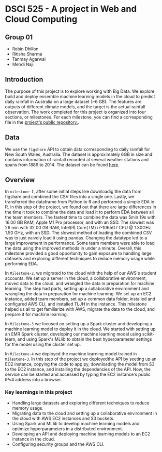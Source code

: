# DSCI 525 - A project in Web and Cloud Computing

## Group 01
- Robin Dhillon
- Ritisha Sharma
- Tanmay Agarwal
- Mehdi Naji

## Introduction
The purpose of this project is to explore working with Big Data. We explore build and deploy ensemble machine learning models in the cloud to predict daily rainfall in Australia on a large dataset (~6 GB). The features are outputs of different climate models, and the target is the actual rainfall observation. The work completed for this project is organized into four sections, or milestones. For each milestone, you can find a corresponding file in the [project's public repository.](https://github.com/UBC-MDS/525-group-01).

## Data
We use the `figshare` API to obtain data corresponding to daily rainfall for New South Wales, Australia. The dataset is approximately 6GB in size and contains information of rainfall recorded at several weather stations and spans from 1889 to 2014. The dataset can be found [here](https://figshare.com/articles/dataset/Daily_rainfall_over_NSW_Australia/14096681).


## Overview

In `milestone-1`, after some initial steps like downloadig the data from figshare and combined the CSV files into a single one. Lastly, we transferred the dataframe from Python to R and performed a simple EDA in R. In this step of the project, we found out that there are large differences in the time it took to combine the data and load it to perform EDA between all the team members. The fastest time to combine the data was 5min 19s with 16.00 GB RAM, Apple M1 Pro processor, and with an SSD. The slowest was 26 min with 32.00 GB RAM, Intel(R) Core(TM) i7-1065G7 CPU @ 1.30GHz 1.50 GHz, with an SSD. The slowest method of loading the combined CSV was to just naively load it using pandas. Changing the datatype led to a large improvement in performance. Some team members were able to load the data using the improved methods in under a minute. Overall, this milestone provided a good opportunity to gain exposure to handling large datasets and exploring different techniques to reduce memory usage while performing EDA. 

In `Milestone-2`, we migrated to the cloud with the help of our AWS's student accounts. We set up a server in the cloud, a collaborative environment, moved data to the cloud, and wrangled the data in preparation for machine learning. The step had parts, setting up a collaborative environment and wrangling the data in preparation for machine learning. We set up an EC2 instance, added team members, set up a common data folder, installed and configured AWS CLI, and installed TLJH in the instance. This milestone helped us all to get familiarize with AWS, migrate the data to the cloud, and prepare it for machine learning.

In `Milestone-3` we focused on setting up a Spark cluster and developing a machine learning model to deploy it in the cloud. We started with setting up an EMR Spark cluster, developing our machine learning model using scikit-learn, and using Spark's MLlib to obtain the best hyperparameter settings for the model using the cluster set up. 

In `Milestone-4` we deployed the machine learning model trained in `Milestone-3`. In this step of the project we deployedthe API by seeting up an EC2 instance, copying the code to app.py, downloading the model from S3 to the EC2 instance, and installing the dependencies of the API. Now, the service can be started and accessed by typing the EC2 instance's public IPv4 address into a browser.

### Key learnings in this project
- Handling large datasets and exploring different techniques to reduce memory usage.
- Migrating data to the cloud and setting up a collaborative environment in the cloud with AWS EC2 instances and S3 buckets.
- Using Spark and MLlib to develop machine learning models and optimize hyperparameters in a distributed environment.
- Developing an API and deploying machine learning models to an EC2 instance in the cloud.
- Configuring security groups and the AWS CLI.
